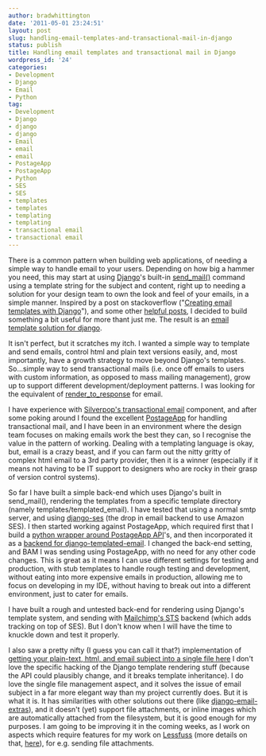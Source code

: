 ```yaml
---
author: bradwhittington
date: '2011-05-01 23:24:51'
layout: post
slug: handling-email-templates-and-transactional-mail-in-django
status: publish
title: Handling email templates and transactional mail in Django
wordpress_id: '24'
categories:
- Development
- Django
- Email
- Python
tag:
- Development
- Django
- django
- django
- Email
- email
- email
- PostageApp
- PostageApp
- Python
- SES
- SES
- templates
- templates
- templating
- templating
- transactional email
- transactional email
---
```


There is a common pattern when building web applications, of
needing a simple way to handle email to your users. Depending on
how big a hammer you need, this may start at using
[Django](http://djangoproject.com/)'s built-in
[send\_mail()](http://docs.djangoproject.com/en/dev/topics/email/#send-mail)
command using a template string for the subject and content, right
up to needing a solution for your design team to own the look and
feel of your emails, in a simple manner. Inspired by a post on
stackoverflow
("[Creating email templates with Django](http://stackoverflow.com/questions/2809547/creating-email-templates-with-django)"),
and some other
[helpful posts](http://www.rossp.org/blog/2006/jul/11/sending-e-mails-templates/),
I decided to build something a bit useful for more thant just me.
The result is an
[email template solution for django](https://github.com/bradwhittington/django-templated-email).

It isn't perfect, but it scratches my itch. I wanted a simple way
to template and send emails, control html and plain text versions
easily, and, most importantly, have a growth strategy to move
beyond Django's templates. So...simple way to send transactional
mails (i.e. once off emails to users with custom information, as
opposed to mass mailing management), grow up to support different
development/deployment patterns. I was looking for the equivalent
of
[render\_to\_response](http://docs.djangoproject.com/en/dev/topics/http/shortcuts/#render-to-response)
for email. 

I have experience with
[Silverpop's transactional email](http://www.silverpop.com/)
component, and after some poking around I found the excellent
[PostageApp](http://postageapp.com/) for handling transactional
mail, and I have been in an environment where the design team
focuses on making emails work the best they can, so I recognise the
value in the pattern of working. Dealing with a templating language
is okay, but, email is a crazy beast, and if you can farm out the
nitty gritty of complex html email to a 3rd party provider, then it
is a winner (especially if it means not having to be IT support to
designers who are rocky in their grasp of version control systems).

So far I have built a simple back-end which uses Django's built in
send\_mail(), rendering the templates from a specific template
directory (namely templates/templated\_email). I have tested that
using a normal smtp server, and using
[django-ses](https://github.com/hmarr/django-ses) (the drop in
email backend to use Amazon SES). I then started working against
PostageApp, which required first that I build a
[python wrapper around PostageApp API](https://github.com/bradwhittington/python-postageapp)'s,
and then incorporated it as a
[backend for django-templated-email](https://github.com/bradwhittington/django-templated-email/blob/master/templated_email/backends/postageapp_backend.py).
I changed the back-end setting, and BAM I was sending using
PostageApp, with no need for any other code changes. This is great
as it means I can use different settings for testing and
production, with stub templates to handle rough testing and
development, without eating into more expensive emails in
production, allowing me to focus on developing in my IDE, without
having to break out into a different environment, just to cater for
emails. 

I have built a rough and untested back-end for rendering
using Django's template system, and sending with
[Mailchimp's STS](http://apidocs.mailchimp.com/sts/1.0/) backend
(which adds tracking on top of SES). But I don't know when I will
have the time to knuckle down and test it properly. 

I also saw a
pretty nifty (I guess you can call it that?) implementation of
[getting your plain-text, html, and email subject into a single file here](http://stackoverflow.com/questions/2051526/email-templating-in-django)
I don't love the specific hacking of the Django template rendering
stuff (because the API could plausibly change, and it breaks
template inheritance). I do love the single file management aspect,
and it solves the issue of email subject in a far more elegant way
than my project currently does. But it is what it is. It has
similarities with other solutions out there (like
[django-email-extras](http://code.google.com/p/django-email-extras/)),
and it doesn't (yet) support file attachments, or inline images
which are automatically attached from the filesystem, but it is
good enough for my purposes. I am going to be improving it in the
coming weeks, as I work on aspects which require features for my
work on
[Lessfuss](http://lessfuss.co.za "A personal assistant service for South Africa")
(more details on that,
[here](http://blog.lessfuss.co.za/tagged/getting_started)), for
e.g. sending file attachments.


